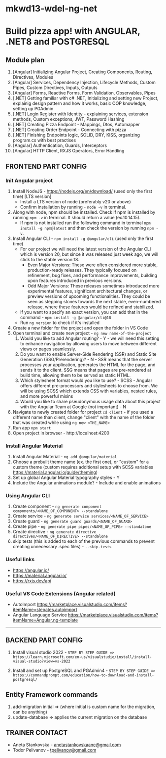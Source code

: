 # mkwd13-wdel-ng-net

# Build pizza app! with ANGULAR, .NET8 and POSTGRESQL

## Module plan

1. [Angular] Initializing Angular Project, Creating Components, Routing, Directives, Modules
2. [Angular] Services, Dependency Injection, Lifecycle Methods, Custom Pipes, Custom Directives, Inputs, Outputs
3. [Angular] Forms, Reactive Forms, Form Validation, Observables, Pipes
4. [.NET] Getting familiar with c# .NET, Initializing and setting new Project, explainig design pattern and how it works, basic OOP knowledge, setting up PGAdmin
5. [.NET] Login Register with Identity - explaining services, extension methods, Custom exceptions, JWT, Password Hashing
6. [.NET] Creating Pizza Endpoint - Mappings, Dtos, Automapper
7. [.NET] Creating Order Endpoint - Connecting with pizza
8. [.NET] Finishing Endpoints logic, SOLID, DRY, KISS, organizing program.cs with best practises
9. [Angular] Authentication, Guards, Interceptors
10. [Angular] HTTP Client, RXJS Operators, Error Handling

## FRONTEND PART CONFIG

### Init Angular project

1. Install NodeJS - https://nodejs.org/en/download/ (used only the first time) [LTS version]
   - Install a LTS version of node (preferably v20 or above)
   - Confirm installation by running - `node -v` in terminal.
2. Along with node, npm should be installed. Check if npm is installed by running `npm -v` in terminal. It should return a value (ex.10.14.15).
   - If npm is not installed run the following command in terminal `npm install -g npm@latest` and then check the version by running `npm -v`.
3. Install Angular CLI - `npm install -g @angular/cli` (used only the first time)
   - For our project we will need the latest version of the Angular CLI which is version 20, but since it was released just week ago, we will stick to the stable version 18.
     - Even Major Versions: These were often considered more stable, production-ready releases. They typically focused on refinement, bug fixes, and performance improvements, building upon features introduced in previous versions.
     - Odd Major Versions: These releases sometimes introduced more experimental features, significant architectural changes, or preview versions of upcoming functionalities. They could be seen as stepping stones towards the next stable, even-numbered release, where these features would be refined and stabilized.
   - If you want to specify an exact version, you can add that in the command - `npm install -g @angular/cli@18`
   - Run `ng version` to check if it's installed
4. Create a new folder for the project and open the folder in VS Code
5. Open terminal and create new project - `ng new name-of-the-project`
   1. Would you like to add Angular routing? - Y - we will need this setting to enhance navigation by allowing users to move between different views or pages seamlessly.
   2. Do you want to enable Server-Side Rendering (SSR) and Static Site Generation (SSG/Prerendering)? - N - SSR means that the server processes your application, generates the HTML for the page, and sends it to the client. SSG means that pages are pre-rendered at build time, allowing them to be served as static HTML.
   3. Which stylesheet format would you like to use? - SCSS - Angular offers different pre-processors and stylesheets to choose from. We will be using SCSS which extends CSS with variables, nested rules, and more powerful mixins
   4. Would you like to share pseudonymous usage data about this project with the Angular Team
      at Google (not important) - N
6. Navigate to newly created folder for project `cd client` - if you used a different name than client, change "client" with the name of the folder that was created while using `ng new <THE_NAME>`
7. Run app `npm start`
8. Open project in browser - http://localhost:4200

### Install Angular Material

1. Install Angular Material - `ng add @angular/material`
2. Choose a prebuilt theme name (ex. the first one), or "custom" for a custom theme (custom requires additional setup with SCSS variables https://material.angular.io/guide/theming)
3. Set up global Angular Material typography styles - Y
4. Include the Angular animations module? - Include and enable animations

### Using Angular CLI

1. Create component - `ng generate component components/<NAME_OF_COMPONENT> --standalone`
2. Create service - `ng generate service services/<NAME_OF_SERVICE>`
3. Create guard - `ng generate guard guards/<NAME_OF_GUARD>`
4. Create pipe - `ng generate pipe pipes/<NAME_OF_PIPE> --standalone`
5. Create directive - `ng generate directive directives/<NAME_OF_DIRECTIVE> --standalone`
6. skip tests (this is added to each of the previous commands to prevent creating unnecessary .spec files) - `--skip-tests`

### Useful links

- https://angular.io/
- https://material.angular.io/
- https://rxjs.dev/api

### Useful VS Code Extensions (Angular related)

- AutoImport https://marketplace.visualstudio.com/items?itemName=steoates.autoimport
- Angular Language Service https://marketplace.visualstudio.com/items?itemName=Angular.ng-template

---

## BACKEND PART CONFIG

1. Install visual studio 2022 - `STEP BY STEP GUIDE => https://learn.microsoft.com/en-us/visualstudio/install/install-visual-studio?view=vs-2022`

2. Install and set up PostgreSQL and PGAdmin4 - `STEP BY STEP GUIDE => https://commandprompt.com/education/how-to-download-and-install-postgresql/`

## Entity Framework commands

1. add-migration initial => (where initial is custom name for the migration, can be anything)
2. update-database => applies the current migration on the database

## TRAINER CONTACT

- Aneta Stankovska - anetastankovskaane@gmail.com
- Todor Pelivanov - tpelivanov@gmail.com
